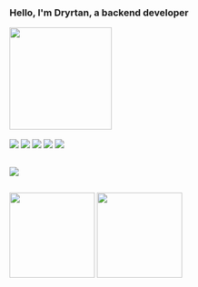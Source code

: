 ### Hello, I'm Dryrtan, a backend developer

<div>
  <a href="https://github.com/Dryrtan">
  <img height="180em" src="https://github-readme-stats.vercel.app/api?username=Dryrtan&show_icons=true&include_all_commits=true&count_private=true"/>
  </a>
</div>
  
<div style="display: inline_block"><br>
  <img src="https://img.shields.io/badge/Python-3776AB?style=for-the-badge&logo=python&logoColor=white"/>
  <img src="https://img.shields.io/badge/Docker-2496ED?style=for-the-badge&logo=docker&logoColor=white"/>
  <img src="https://img.shields.io/badge/JavaScript-F7DF1E?style=for-the-badge&logo=javascript&logoColor=black"/>
  <img src="https://img.shields.io/badge/Linux-E34F26?style=for-the-badge&logo=linux&logoColor=black"/>
  <img src="https://img.shields.io/badge/PHP-777BB4?style=for-the-badge&logo=php&logoColor=white"/>
</div>
  
  ##
 
<div>
 	<a href="https://t.me/dryrtan" target="_blank"><img src="https://img.shields.io/badge/Telegram-2CA5E0?style=for-the-badge&logo=telegram&logoColor=white" target="_blank"></a>
</div>

##

<div>
<img src="https://c.tenor.com/1J-n2oBWMa8AAAAi/peepo-brazil.gif" align="center" heigth="150" width="150"/>
<img src="https://c.tenor.com/3xQzYJZRgrYAAAAd/samba-dog.gif" align="center" heigth="150" width="150"/>
</div>

<!--
Se você está lendo isso, significa que você está bisbilhotando minhas coisas... Deixa de ser curioso rapá
-->
